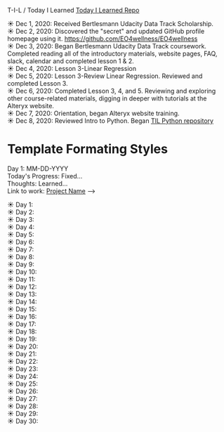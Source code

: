 T-I-L / Today I Learned 
[Today I Learned Repo](https://github.com/EO4wellness/T-I-L)

:sunny: Dec 1, 2020: Received Bertlesmann Udacity Data Track Scholarship.<br>
:sunny: Dec 2, 2020: Discovered the "secret" and updated GitHub profile homepage using it. https://github.com/EO4wellness/EO4wellness<br>
:sunny: Dec 3, 2020: Began Bertlesmann Udacity Data Track coursework. Completed reading all of the introductory materials, website pages, FAQ, slack, calendar and completed lesson 1 & 2.<br>
:sunny: Dec 4, 2020: Lesson 3-Linear Regression<br>
:sunny: Dec 5, 2020: Lesson 3-Review Linear Regression. Reviewed and completed Lesson 3.<br>
:sunny: Dec 6, 2020: Completed Lesson 3, 4, and 5. Reviewing and exploring other course-related materials, digging in deeper with tutorials at the Alteryx website.<br>
:sunny: Dec 7, 2020: Orientation, began Alteryx website training.<br>
:sunny: Dec 8, 2020: Reviewed Intro to Python.  Began [TIL Python repository](https://github.com/EO4wellness/T-I-L/tree/main/python)<br>


# Template Formating Styles 
Day 1: MM-DD-YYYY<br>
Today's Progress: Fixed...<br>
Thoughts: Learned...<br>
Link to work: [Project Name](http://www.example.com) --><br>


:sunny: Day 1:<br>
:sunny: Day 2:<br>
:sunny: Day 3:<br>
:sunny: Day 4:<br>
:sunny: Day 5:<br>
:sunny: Day 6:<br>
:sunny: Day 7:<br>
:sunny: Day 8:<br>
:sunny: Day 9:<br>
:sunny: Day 10:<br>
:sunny: Day 11:<br>
:sunny: Day 12:<br>
:sunny: Day 13:<br>
:sunny: Day 14:<br>
:sunny: Day 15:<br>
:sunny: Day 16:<br>
:sunny: Day 17:<br>
:sunny: Day 18:<br>
:sunny: Day 19:<br>
:sunny: Day 20:<br>
:sunny: Day 21:<br>
:sunny: Day 22:<br>
:sunny: Day 23:<br>
:sunny: Day 24:<br>
:sunny: Day 25:<br>
:sunny: Day 26:<br>
:sunny: Day 27:<br>
:sunny: Day 28:<br>
:sunny: Day 29:<br>
:sunny: Day 30:<br>
